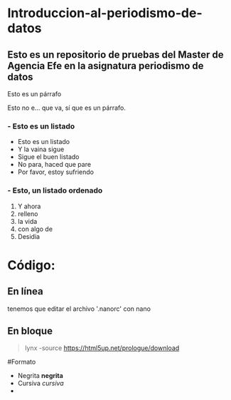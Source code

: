 # Introduccion-al-periodismo-de-datos

## Esto es un repositorio de pruebas del Master de Agencia Efe en la asignatura periodismo de datos

Esto es un párrafo

Esto no e... que va, sí que es un párrafo.

### - Esto es un listado

  - Esto es un listado
  - Y la vaina sigue
  - Sigue el buen listado
  - No para, haced que pare
  - Por favor, estoy sufriendo
### - Esto, un listado ordenado

  1. Y ahora
  2. relleno
  3. la vida
  4. con algo de
  5. Desidia

# Código: 

## En línea
 tenemos que editar el archivo '.nanorc' con nano
## En bloque
> lynx -source https://html5up.net/prologue/download

#Formato 
- Negrita **negrita**
- Cursiva *cursiva*
- 




